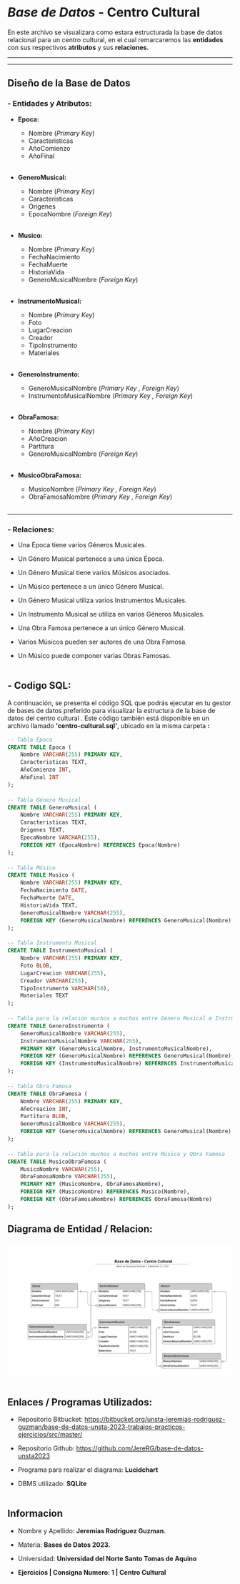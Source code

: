 # *Base de Datos* - Centro Cultural

En este archivo se visualizara como estara estructurada la base de datos relacional para un centro cultural, en el cual remarcaremos las **entidades** con sus respectivos **atributos** y sus **relaciones.**

---
___

## Diseño de la Base de Datos
### - Entidades y Atributos:
- **Epoca:**
    * Nombre (*Primary Key*)
    * Caracteristicas
    * AñoComienzo
    * AñoFinal
<br></br>

- **GeneroMusical:**
    * Nombre (*Primary Key*)
    * Caracteristicas
    * Origenes
    * EpocaNombre (*Foreign Key*)
<br></br>

- **Musico:**
    * Nombre (*Primary Key*)
    * FechaNacimiento
    * FechaMuerte
    * HistoriaVida
    * GeneroMusicalNombre (*Foreign Key*)
<br></br>

- **InstrumentoMusical:**
    * Nombre (*Primary Key*)
    * Foto
    * LugarCreacion
    * Creador
    * TipoInstrumento
    * Materiales
<br></br>

- **GeneroInstrumento:**
    * GeneroMusicalNombre (*Primary Key , Foreign Key*)
    * InstrumentoMusicalNombre (*Primary Key , Foreign Key*)
<br></br>

- **ObraFamosa:**
    * Nombre (*Primary Key*)
    * AñoCreacion
    * Partitura
    * GeneroMusicalNombre (*Foreign Key*)
<br></br>

- **MusicoObraFamosa:**
    * MusicoNombre (*Primary Key , Foreign Key*)
    * ObraFamosaNombre (*Primary Key , Foreign Key*)
<br></br>

---
### - Relaciones:
* Una Época tiene varios Géneros Musicales.

* Un Género Musical pertenece a una única Época.

* Un Género Musical tiene varios Músicos asociados.

* Un Músico pertenece a un único Género Musical.

* Un Género Musical utiliza varios Instrumentos Musicales.

* Un Instrumento Musical se utiliza en varios Géneros Musicales.

* Una Obra Famosa pertenece a un único Género Musical.

* Varios Músicos pueden ser autores de una Obra 
Famosa.

* Un Músico puede componer varias Obras Famosas.
<br></br>

## -  Codigo SQL:

A continuación, se presenta el código SQL que podrás ejecutar en tu gestor de bases de datos preferido para visualizar la estructura de la base de datos del centro cultural . Este código también está disponible en un archivo llamado **'centro-cultural.sql'**, ubicado en la misma carpeta **:**

```sql
-- Tabla Época
CREATE TABLE Epoca (
    Nombre VARCHAR(255) PRIMARY KEY,
    Caracteristicas TEXT,
    AñoComienzo INT,
    AñoFinal INT
);

-- Tabla Género Musical
CREATE TABLE GeneroMusical (
    Nombre VARCHAR(255) PRIMARY KEY,
    Caracteristicas TEXT,
    Origenes TEXT,
    EpocaNombre VARCHAR(255),
    FOREIGN KEY (EpocaNombre) REFERENCES Epoca(Nombre)
);

-- Tabla Músico
CREATE TABLE Musico (
    Nombre VARCHAR(255) PRIMARY KEY,
    FechaNacimiento DATE,
    FechaMuerte DATE,
    HistoriaVida TEXT,
    GeneroMusicalNombre VARCHAR(255),
    FOREIGN KEY (GeneroMusicalNombre) REFERENCES GeneroMusical(Nombre)
);

-- Tabla Instrumento Musical
CREATE TABLE InstrumentoMusical (
    Nombre VARCHAR(255) PRIMARY KEY,
    Foto BLOB,
    LugarCreacion VARCHAR(255),
    Creador VARCHAR(255),
    TipoInstrumento VARCHAR(50),
    Materiales TEXT
);

-- Tabla para la relación muchos a muchos entre Género Musical e Instrumento Musical
CREATE TABLE GeneroInstrumento (
    GeneroMusicalNombre VARCHAR(255),
    InstrumentoMusicalNombre VARCHAR(255),
    PRIMARY KEY (GeneroMusicalNombre, InstrumentoMusicalNombre),
    FOREIGN KEY (GeneroMusicalNombre) REFERENCES GeneroMusical(Nombre),
    FOREIGN KEY (InstrumentoMusicalNombre) REFERENCES InstrumentoMusical(Nombre)
);

-- Tabla Obra Famosa
CREATE TABLE ObraFamosa (
    Nombre VARCHAR(255) PRIMARY KEY,
    AñoCreacion INT,
    Partitura BLOB, 
    GeneroMusicalNombre VARCHAR(255),
    FOREIGN KEY (GeneroMusicalNombre) REFERENCES GeneroMusical(Nombre)
);

-- Tabla para la relación muchos a muchos entre Músico y Obra Famosa
CREATE TABLE MusicoObraFamosa (
    MusicoNombre VARCHAR(255),
    ObraFamosaNombre VARCHAR(255),
    PRIMARY KEY (MusicoNombre, ObraFamosaNombre),
    FOREIGN KEY (MusicoNombre) REFERENCES Musico(Nombre),
    FOREIGN KEY (ObraFamosaNombre) REFERENCES ObraFamosa(Nombre)
);
```
## Diagrama de Entidad / Relacion:

![Diagrama entidad relacion](DB-Centro-Cultural.png)
<br></br>

## Enlaces / Programas Utilizados:

* Repositorio Bitbucket: https://bitbucket.org/unsta-jeremias-rodriguez-guzman/base-de-datos-unsta-2023-trabajos-practicos-ejercicios/src/master/
* Repositorio Github: https://github.com/JereRG/base-de-datos-unsta2023

* Programa para realizar el diagrama: **Lucidchart**

* DBMS utilizado: **SQLite**
<br></br>

## Informacion
* Nombre y Apellido: **Jeremias Rodriguez Guzman.**

* Materia: **Bases de Datos 2023.**

* Universidad: **Universidad del Norte Santo Tomas de Aquino**

*  **Ejercicios | Consigna Numero: 1 | Centro Cultural**







